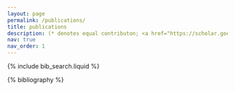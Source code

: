 ```yaml
---
layout: page
permalink: /publications/
title: publications
description: (* denotes equal contributon; <a href="https://scholar.google.com/citations?user=9uWgjIUAAAAJ&hl=en"> Scholar</a>)
nav: true
nav_order: 1
---
```


<!-- _pages/publications.md -->

<!-- Bibsearch Feature -->

{% include bib_search.liquid %}

<div class="publications">

{% bibliography %}

</div>
